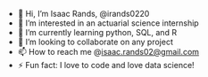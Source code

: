 - 👋 Hi, I’m Isaac Rands, @irands0220
- 👀 I’m interested in an actuarial science internship
- 🌱 I’m currently learning python, SQL, and R 
- 💞️ I’m looking to collaborate on any project
- 📫 How to reach me @isaac.rands02@gmail.com
- ⚡ Fun fact: I love to code and love data science!

<!---
irands0220/irands0220 is a ✨ special ✨ repository because its `README.md` (this file) appears on your GitHub profile.
You can click the Preview link to take a look at your changes.
--->
